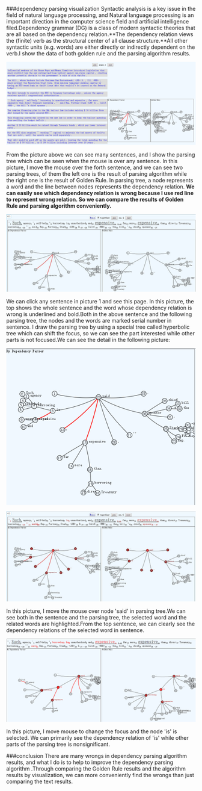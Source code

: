 ###dependency parsing visualization
Syntactic analysis is a key issue in the field of natural language processing, and Natural language processing is an important direction in the computer science field and artificial intelligence filed.Dependency grammar (DG) is a class of modern syntactic theories that are all based on the dependency relation.**The dependency relation views the (finite) verb as the structural center of all clause structure.**All other syntactic units (e.g. words) are either directly or indirectly dependent on the verb.I show the data of both golden rule and the parsing algorithm results.

![](img/main.png)

From the picture above we can see many sentences, and I show the parsing tree which can be seen when the mouse is over any sentence. In this picture, I move the mouse over the forth sentence, and we can see two parsing trees, of them the left one is the result of parsing algorithm while the right one is the result of Golden Rule. In parsing tree, a node represents a word and the line between nodes represents the dependency relation. **We can easily see which dependency relation is wrong because I use red line to represent wrong relation. So we can compare the results of Golden Rule and parsing algorithm conveniently.**

![](img/start.jpg)

We can click any sentence in picture 1 and see this page. In this picture, the top shows the whole sentence and the word whose dependency relation is wrong is underlined and bold.Both in the above sentence and the following parsing tree, the nodes and the words are marked serial number in sentence. I draw the parsing  tree by using a special tree called hyperbolic tree which can shift the focus, so we can see the part interested while other parts is not focused.We can see the detail in the following picture:

![](img/tree.png) 

![](img/focus.jpg)

In this picture, I move the mouse over node 'said' in parsing tree.We can see both in the sentence and the parsing tree, the selected word and the related words are highlighted.From the top sentence, we can clearly see the dependency relations of the selected word in sentence. 

![](img/move.png)

In this picture, I move mouse to change the focus and the node 'is' is selected. We can primarily see the dependency relation of 'is' while other parts of the parsing tree is nonsignificant.


###conclusion
There are many wrongs in dependency parsing algorithm results, and what I do is to help to improve the dependency parsing algorithm .Through comparing the Golden Rule results and the algorithm results by visualization, we can more conveniently find the wrongs than just comparing the text results.  
